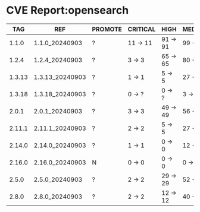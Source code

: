 # CVE Report:opensearch
|  TAG   |       REF       | PROMOTE | CRITICAL |   HIGH   |  MEDIUM  |   LOW    | UNKNOWN |
|--------|-----------------|---------|----------|----------|----------|----------|---------|
| 1.1.0  | 1.1.0_20240903  | ?       | 11 -> 11 | 91 -> 91 | 99 -> 99 | 13 -> 13 | 0 -> 0  |
| 1.2.4  | 1.2.4_20240903  | ?       | 3 -> 3   | 65 -> 65 | 80 -> 80 | 9 -> 9   | 0 -> 0  |
| 1.3.13 | 1.3.13_20240903 | ?       | 1 -> 1   | 5 -> 5   | 27 -> 27 | 3 -> 3   | 0 -> 0  |
| 1.3.18 | 1.3.18_20240903 | ?       | 0 -> ?   | 0 -> ?   | 3 -> ?   | 0 -> ?   | 0 -> ?  |
| 2.0.1  | 2.0.1_20240903  | ?       | 3 -> 3   | 49 -> 49 | 56 -> 56 | 10 -> 10 | 0 -> 0  |
| 2.11.1 | 2.11.1_20240903 | ?       | 2 -> 2   | 5 -> 5   | 27 -> 27 | 3 -> 3   | 0 -> 0  |
| 2.14.0 | 2.14.0_20240903 | ?       | 1 -> 1   | 0 -> 0   | 12 -> 12 | 2 -> 2   | 0 -> 0  |
| 2.16.0 | 2.16.0_20240903 | N       | 0 -> 0   | 0 -> 0   | 0 -> 0   | 0 -> 0   | 0 -> 0  |
| 2.5.0  | 2.5.0_20240903  | ?       | 2 -> 2   | 29 -> 29 | 52 -> 52 | 11 -> 11 | 0 -> 0  |
| 2.8.0  | 2.8.0_20240903  | ?       | 2 -> 2   | 12 -> 12 | 40 -> 40 | 8 -> 8   | 0 -> 0  |
